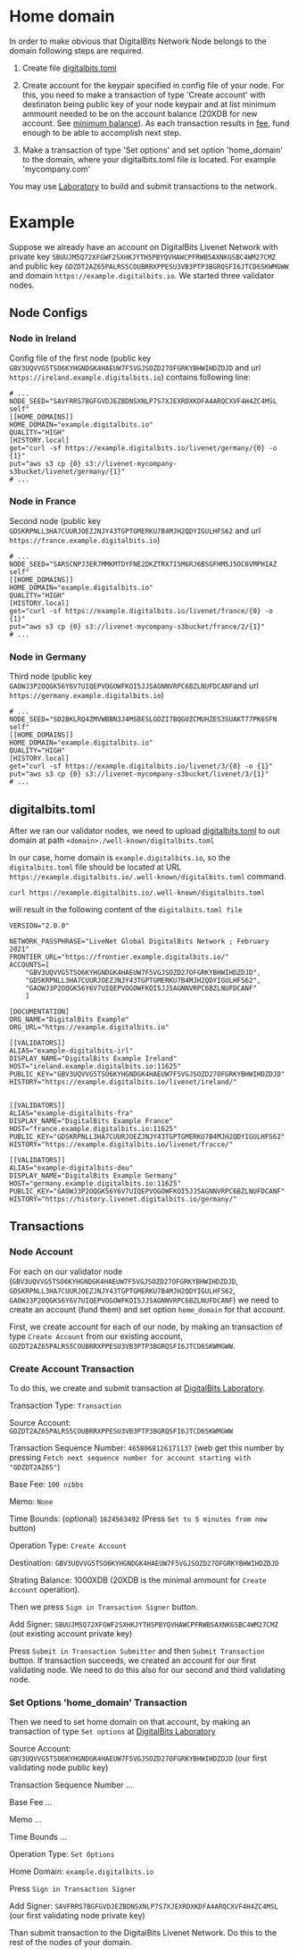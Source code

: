# Home domain

In order to make obvious that DigitalBits Network Node belongs to the domain following steps are required.

1. Create file [digitalbits.toml](https://github.com/xdbfoundation/docs/tree/master/guides/concepts/digitalbits-toml.md)

2. Create account for the keypair specified in config file of your node. 
For this, you need to make a transaction of type 'Create account' with destinaton
being public key of your node keypair and at list minimum ammount needed to be on the account balance (20XDB for new account. See [minimum balance](https://github.com/xdbfoundation/docs/tree/master/guides/concepts/fees.md#minimum-account-balance)). As each transaction results in [fee](https://github.com/xdbfoundation/docs/tree/master/guides/concepts/fees.md), fund enough to be able to accomplish next step.

3. Make a transaction of type 'Set options' and set option 'home_domain' to the domain, where your digitalbits.toml file is located. For example 'mycompany.com'

You may use [Laboratory](https://laboratory.livenet.digitalbits.io/#txbuilder) to build and submit transactions to the network.

# Example

Suppose we already have an account on DigitalBits Livenet Network with private key `SBUUJM5Q72XFGWF2SXHKJYTH5PBYQVHAWCPFRWB5AXNKGSBC4WM27CMZ` and public key `GDZDT2AZ65PALRS5COUBRRXPPESU3VB3PTP3BGRQSFI6JTCD6SKWMGWW` and domain `https://example.digitalbits.io`. We started three validator nodes. 


## Node Configs 


### Node in Ireland 
Config file of the first node (public key `GBV3UQVVG5TSO6KYHGNDGK4HAEUW7F5VGJSOZD27OFGRKYBHWIHDZDJD` and url `https://ireland.example.digitalbits.io`) contains following line:

```
# ...
NODE_SEED="SAVFRRS7BGFGVDJEZBDNSXNLP7S7XJEXRDXKDFA4ARQCXVF4H4ZC4MSL self"
[[HOME_DOMAINS]]
HOME_DOMAIN="example.digitalbits.io"
QUALITY="HIGH"
[HISTORY.local]
get="curl -sf https://example.digitalbits.io/livenet/germany/{0} -o {1}"
put="aws s3 cp {0} s3://livenet-mycompany-s3bucket/livenet/germany/{1}"
# ...
``` 

### Node in France

Second node (public key `GDSKRPNLL3HA7CUURJOEZJNJY43TGPTGMERKU7B4MJH2QDYIGULHFS62` and url `https://france.example.digitalbits.io`)

```
# ...
NODE_SEED="SARSCNPJ3ER7MMKMTDYFNE2DKZTRX7I5M6RJ6BSGFHMSJ5OC6VMPHIAZ self"
[[HOME_DOMAINS]]
HOME_DOMAIN="example.digitalbits.io"
QUALITY="HIGH"
[HISTORY.local]
get="curl -sf https://example.digitalbits.io/livenet/france/{0} -o {1}"
put="aws s3 cp {0} s3://livenet-mycompany-s3bucket/france/2/{1}"
# ...
``` 

### Node in Germany

Third node (public key `GAOWJ3P2OQGK56Y6V7UIQEPVOGOWFKOI5JJ5AGNNVRPC6BZLNUFDCANF`and url `https://germany.example.digitalbits.io`)

```
# ...
NODE_SEED="SD2BKLRQ4ZMVWBBN3J4MSBESLGOZI7BQGUZCMUHZES3SUAKT77PK6SFN self"
[[HOME_DOMAINS]]
HOME_DOMAIN="example.digitalbits.io"
QUALITY="HIGH"
[HISTORY.local]
get="curl -sf https://example.digitalbits.io/livenet/3/{0} -o {1}"
put="aws s3 cp {0} s3://livenet-mycompany-s3bucket/livenet/3/{1}"
# ...
``` 

## digitalbits.toml

After we ran our validator nodes, we need to upload [digitalbits.toml](https://github.com/xdbfoundation/docs/tree/master/guides/concepts/digitalbits-toml.md) to out domain at path `<domain>./well-known/digitalbits.toml`

In our case, home domain is `example.digitalbits.io`, so the `digitalbits.toml` file should be located at URL `https://example.digitalbits.io/.well-known/digitalbits.toml`  command.

    curl https://example.digitalbits.io/.well-known/digitalbits.toml

will result in the following content of the `digitalbits.toml file`


    VERSION="2.0.0"

    NETWORK_PASSPHRASE="LiveNet Global DigitalBits Network ; February 2021"
    FRONTIER_URL="https://frontier.example.digitalbits.io/"
    ACCOUNTS=[
        "GBV3UQVVG5TSO6KYHGNDGK4HAEUW7F5VGJSOZD27OFGRKYBHWIHDZDJD",
        "GDSKRPNLL3HA7CUURJOEZJNJY43TGPTGMERKU7B4MJH2QDYIGULHFS62",
        "GAOWJ3P2OQGK56Y6V7UIQEPVOGOWFKOI5JJ5AGNNVRPC6BZLNUFDCANF"
        ]

    [DOCUMENTATION]
    ORG_NAME="DigitalBits Example"
    ORG_URL="https://example.digitalbits.io"

    [[VALIDATORS]]
    ALIAS="example-digitalbits-irl"
    DISPLAY_NAME="DigitalBits Example Ireland"
    HOST="ireland.example.digitalbits.io:11625"
    PUBLIC_KEY="GBV3UQVVG5TSO6KYHGNDGK4HAEUW7F5VGJSOZD27OFGRKYBHWIHDZDJD"
    HISTORY="https://example.digitalbits.io/livenet/ireland/"


    [[VALIDATORS]]
    ALIAS="example-digitalbits-fra"
    DISPLAY_NAME="DigitalBits Example France"
    HOST="france.example.digitalbits.io:11625"
    PUBLIC_KEY="GDSKRPNLL3HA7CUURJOEZJNJY43TGPTGMERKU7B4MJH2QDYIGULHFS62"
    HISTORY="https://example.digitalbits.io/livenet/fracce/"

    [[VALIDATORS]]
    ALIAS="example-digitalbits-deu"
    DISPLAY_NAME="DigitalBits Example Germany"
    HOST="germany.example.digitalbits.io:11625"
    PUBLIC_KEY="GAOWJ3P2OQGK56Y6V7UIQEPVOGOWFKOI5JJ5AGNNVRPC6BZLNUFDCANF"
    HISTORY="https://history.livenet.digitalbits.io/germany/"


## Transactions 

### Node Account

For each on our validator node (`GBV3UQVVG5TSO6KYHGNDGK4HAEUW7F5VGJSOZD27OFGRKYBHWIHDZDJD`, `GDSKRPNLL3HA7CUURJOEZJNJY43TGPTGMERKU7B4MJH2QDYIGULHFS62`, `GAOWJ3P2OQGK56Y6V7UIQEPVOGOWFKOI5JJ5AGNNVRPC6BZLNUFDCANF`) we need to create an account (fund them) and set option `home_domain` for that account. 

First, we create account for each of our node, by making an transaction of type `Create Account` from our existing account, `GDZDT2AZ65PALRS5COUBRRXPPESU3VB3PTP3BGRQSFI6JTCD6SKWMGWW`. 


### Create Account Transaction 

To do this, we create and submit transaction at [DigitalBits Laboratory](https://laboratory.livenet.digitalbits.io/#txbuilder). 

Transaction Type:  `Transaction`

Source Account: `GDZDT2AZ65PALRS5COUBRRXPPESU3VB3PTP3BGRQSFI6JTCD6SKWMGWW`

Transaction Sequence Number: `4658068126171137` (web get this number by pressing `Fetch next sequence number for account starting with "GDZDT2AZ65"`)

Base Fee: `100 nibbs`

Memo: `None`

Time Bounds: (optional) `1624563492` (Press `Set to 5 minutes from now` button)

Operation Type: `Create Account`

Destination: `GBV3UQVVG5TSO6KYHGNDGK4HAEUW7F5VGJSOZD27OFGRKYBHWIHDZDJD`

Strating Balance: 1000XDB (20XDB is the minimal ammount for `Create Account` operation).

Then we press `Sign in Transaction Signer` button. 

Add Signer: `SBUUJM5Q72XFGWF2SXHKJYTH5PBYQVHAWCPFRWB5AXNKGSBC4WM27CMZ` (out existing account private key)

Press `Submit in Transaction Submitter` and then `Submit Transaction` button. If transaction succeeds, we created an account for our first validating node. We need to do this also for our second and third validating node.


### Set Options 'home_domain' Transaction

Then we need to set home domain on that account, by making an transaction of type `Set options` at [DigitalBits Laboratory](https://laboratory.livenet.digitalbits.io)


Source Account: `GBV3UQVVG5TSO6KYHGNDGK4HAEUW7F5VGJSOZD27OFGRKYBHWIHDZDJD` (our first validating node public key)

Transaction Sequence Number ...

Base Fee ...

Memo ...

Time Bounds ...

Operation Type: `Set Options`

Home Domain: `example.digitalbits.io`

Press `Sign in Transaction Signer`

Add Signer: `SAVFRRS7BGFGVDJEZBDNSXNLP7S7XJEXRDXKDFA4ARQCXVF4H4ZC4MSL` (our first validating node private key)

Than submit transaction to the DigitalBits Livenet Network. Do this to the rest of the nodes of your domain. 

